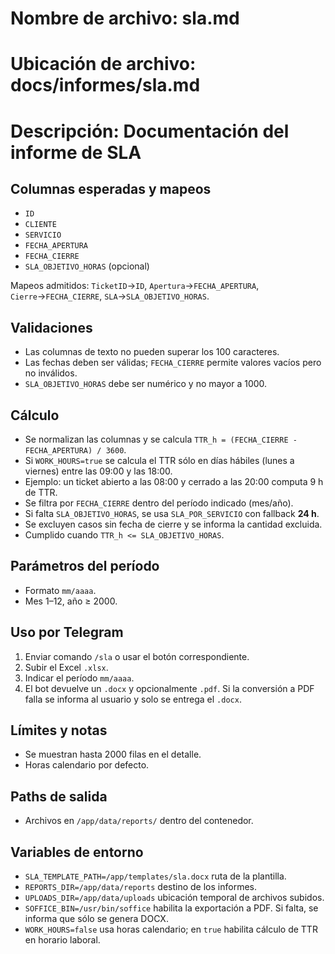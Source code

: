 # Nombre de archivo: sla.md
# Ubicación de archivo: docs/informes/sla.md
# Descripción: Documentación del informe de SLA

## Columnas esperadas y mapeos
- `ID`
- `CLIENTE`
- `SERVICIO`
- `FECHA_APERTURA`
- `FECHA_CIERRE`
- `SLA_OBJETIVO_HORAS` (opcional)

Mapeos admitidos: `TicketID`→`ID`, `Apertura`→`FECHA_APERTURA`, `Cierre`→`FECHA_CIERRE`, `SLA`→`SLA_OBJETIVO_HORAS`.

## Validaciones
- Las columnas de texto no pueden superar los 100 caracteres.
- Las fechas deben ser válidas; `FECHA_CIERRE` permite valores vacíos pero no inválidos.
- `SLA_OBJETIVO_HORAS` debe ser numérico y no mayor a 1000.

## Cálculo
- Se normalizan las columnas y se calcula `TTR_h = (FECHA_CIERRE - FECHA_APERTURA) / 3600`.
- Si `WORK_HOURS=true` se calcula el TTR sólo en días hábiles (lunes a viernes) entre las 09:00 y las 18:00.
- Ejemplo: un ticket abierto a las 08:00 y cerrado a las 20:00 computa 9 h de TTR.
- Se filtra por `FECHA_CIERRE` dentro del período indicado (mes/año).
- Si falta `SLA_OBJETIVO_HORAS`, se usa `SLA_POR_SERVICIO` con fallback **24 h**.
- Se excluyen casos sin fecha de cierre y se informa la cantidad excluida.
- Cumplido cuando `TTR_h <= SLA_OBJETIVO_HORAS`.

## Parámetros del período
- Formato `mm/aaaa`.
- Mes 1–12, año ≥ 2000.

## Uso por Telegram
1. Enviar comando `/sla` o usar el botón correspondiente.
2. Subir el Excel `.xlsx`.
3. Indicar el período `mm/aaaa`.
4. El bot devuelve un `.docx` y opcionalmente `.pdf`.
   Si la conversión a PDF falla se informa al usuario y solo se entrega el `.docx`.

## Límites y notas
- Se muestran hasta 2000 filas en el detalle.
- Horas calendario por defecto.

## Paths de salida
- Archivos en `/app/data/reports/` dentro del contenedor.

## Variables de entorno
- `SLA_TEMPLATE_PATH=/app/templates/sla.docx` ruta de la plantilla.
- `REPORTS_DIR=/app/data/reports` destino de los informes.
- `UPLOADS_DIR=/app/data/uploads` ubicación temporal de archivos subidos.
- `SOFFICE_BIN=/usr/bin/soffice` habilita la exportación a PDF. Si falta, se informa que sólo se genera DOCX.
- `WORK_HOURS=false` usa horas calendario; en `true` habilita cálculo de TTR en horario laboral.
